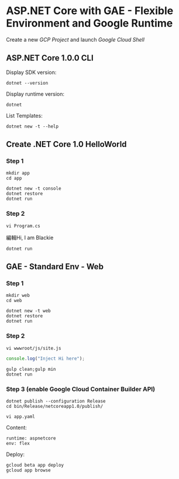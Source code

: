 # ASP.NET Core with GAE - Flexible Environment and Google Runtime #

Create a new *GCP Project* and launch *Google Cloud Shell*

## ASP.NET Core 1.0.0 CLI ##

Display SDK version:

    dotnet --version

Display runtime version:

    dotnet

List Templates:

    dotnet new -t --help

## Create .NET Core 1.0 HelloWorld ##

### Step 1 ###

    mkdir app
    cd app

    dotnet new -t console
    dotnet restore
    dotnet run
### Step 2 ###

    vi Program.cs

編輯Hi, I am Blackie

    dotnet run
## GAE - Standard Env - Web ##
### Step 1 ###
    mkdir web
    cd web

    dotnet new -t web
    dotnet restore
    dotnet run

### Step 2 ###

    vi wwwroot/js/site.js

```js    
console.log("Inject Hi here");
```

    gulp clean;gulp min
    dotnet run

### Step 3 (enable Google Cloud Container Builder API) ###

    dotnet publish --configuration Release
    cd bin/Release/netcoreapp1.0/publish/

    vi app.yaml

Content:

    runtime: aspnetcore
    env: flex

Deploy:

    gcloud beta app deploy
    gcloud app browse